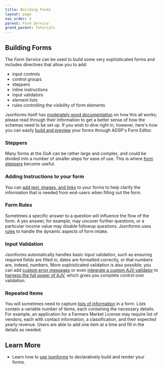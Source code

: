 ```yaml
---
title: Building Forms
layout: page
nav_order: 2
parent: Form Service
grand_parent: Tutorials
---
```


## Building Forms

The _Form Service_ can be used to build some very sophisticated forms and includes directives that allow you to add:

- input controls
- control groups
- steppers
- inline instructions
- input validators
- element lists
- rules controlling the visibility of form elements

Jsonforms itself has [moderately good documentation](https://jsonforms.io/examples/basic/) on how this all works; please read through their information to get a better sense of how the schemas need to be set up. If you wish to dive right in, however, here's how you can easily [build and preview](/adsp-monorepo/tutorials/form-service/form-editor.html) your forms through ADSP's Form Editor.

### Steppers

Many forms at the GoA can be rather large and complex, and could be divided into a number of smaller steps for ease of use. This is where [form steppers](/adsp-monorepo/tutorials/form-service/steppers.html) become useful.

### Adding Instructions to your form

You can [add text, images, and links](/adsp-monorepo/tutorials/form-service/instructions.html) to your forms to help clarify the information that is needed from end-users when filling out the form.

### Form Rules

Sometimes a specific answer to a question will influence the flow of the form. A yes answer, for example, may uncover further questions, or a particular income value may disable followup questions. Jsonforms uses [rules](https://jsonforms.io/docs/uischema/rules/) to handle the dynamic aspects of form intake.

### Input Validation

Jsonforms automatically handles basic input validation, such as ensuring required fields are filled in, dates are formatted correctly, or that numbers are, indeed, numbers. More sophisticated validation is also possible; you can add [custom error messages](https://jsonforms.io/docs/validation/) or even [integrate a custom AJV validator](https://jsonforms.io/docs/validation/) to [harness the full power of AJV](https://ajv.js.org/), which gives you complete control over validation.

### Repeated Items

You will sometimes need to capture [lists of information](/adsp-monorepo/tutorials/form-service/repeated-items.html) in a form. Lists contain a variable number of items, each containing the necessary details. For example, an application for a Farmers Market License may require list of vendors, each with contact information, a classification, and their expected yearly revenue. Users are able to add one item at a time and fill in the details as needed.

## Learn More

- Learn how to [use jsonforms](https://jsonforms.io/) to declaratively build and render your forms.
